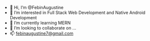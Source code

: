 - 👋 Hi, I’m @FebinAugustine
- 👀 I’m interested in Full Stack Web Development and Native Android Development
- 🌱 I’m currently learning MERN
- 💞️ I’m looking to collaborate on ...
- 📫 febinaugustine7@gmail.com

<!---
FebinAugustine/FebinAugustine is a ✨ special ✨ repository because its `README.md` (this file) appears on your GitHub profile.
You can click the Preview link to take a look at your changes.
--->
